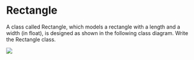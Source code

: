 <h1>Rectangle</h1>
<p>A class called Rectangle, which models a rectangle with a length and a width (in float), is designed as shown in the following class diagram. Write the Rectangle class.
</p>
<img src="https://www3.ntu.edu.sg/home/ehchua/programming/java/images/ClassRectangleJava.png">